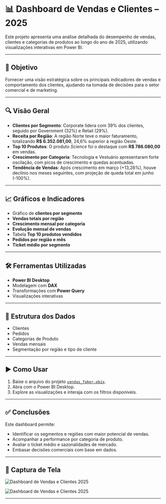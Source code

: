 # 📊 Dashboard de Vendas e Clientes – 2025

Este projeto apresenta uma análise detalhada do desempenho de vendas, clientes e categorias de produtos ao longo do ano de 2025, utilizando visualizações interativas em Power BI.

---

## 🧠 Objetivo

Fornecer uma visão estratégica sobre os principais indicadores de vendas e comportamento dos clientes, ajudando na tomada de decisões para o setor comercial e de marketing.

---

## 🔍 Visão Geral

- **Clientes por Segmento**: Corporate lidera com 39% dos clientes, seguido por Government (32%) e Retail (29%).
- **Receita por Região**: A região Norte teve o maior faturamento, totalizando **R$ 6.352.081,00**, 24,6% superior à região Oeste.
- **Top 10 Produtos**: O produto *Science* foi o destaque com **R$ 786.080,00** em vendas.
- **Crescimento por Categoria**: Tecnologia e Vestuário apresentaram forte oscilação, com picos de crescimento e quedas acentuadas.
- **Tendência de Vendas**: Após crescimento em março (+13,28%), houve declínio nos meses seguintes, com projeção de queda total em junho (-100%).

---

## 📈 Gráficos e Indicadores

- Gráfico de **clientes por segmento**
- **Vendas totais por região**
- **Crescimento mensal por categoria**
- **Evolução mensal de vendas**
- Tabela **Top 10 produtos vendidos**
- **Pedidos por região e mês**
- **Ticket médio por segmento**

---

## 🛠️ Ferramentas Utilizadas

- **Power BI Desktop**
- Modelagem com **DAX**
- Transformações com **Power Query**
- Visualizações interativas

---

## 📁 Estrutura dos Dados

- Clientes
- Pedidos
- Categorias de Produto
- Vendas mensais
- Segmentação por região e tipo de cliente

---

## ▶️ Como Usar

1. Baixe o arquivo do projeto [`vendas_faker.pbix`](./vendas_faker.pbix).
2. Abra com o Power BI Desktop.
3. Explore as visualizações e interaja com os filtros disponíveis.

---

## ✅ Conclusões

Este dashboard permite:

- Identificar os segmentos e regiões com maior potencial de vendas.
- Acompanhar a performance por categoria de produto.
- Avaliar o ticket médio e sazonalidades de mercado.
- Embasar decisões comerciais com base em dados.

---

## 📌 Captura de Tela

![Dashboard de Vendas e Clientes 2025](![image](https://github.com/user-attachments/assets/1b80daa2-7e0c-4ad1-b4fc-8fa3c767ce57)
)

![Dashboard de Vendas e Clientes 2025](![image](https://github.com/user-attachments/assets/045146cf-0ede-48f6-9e8e-46debb991b4e))


---

